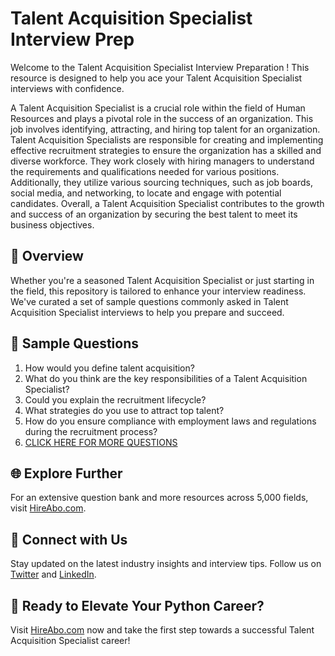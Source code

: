 # Talent Acquisition Specialist Interview Prep

Welcome to the Talent Acquisition Specialist Interview Preparation ! This resource is designed to help you ace your Talent Acquisition Specialist interviews with confidence.

A Talent Acquisition Specialist is a crucial role within the field of Human Resources and plays a pivotal role in the success of an organization. This job involves identifying, attracting, and hiring top talent for an organization. Talent Acquisition Specialists are responsible for creating and implementing effective recruitment strategies to ensure the organization has a skilled and diverse workforce. They work closely with hiring managers to understand the requirements and qualifications needed for various positions. Additionally, they utilize various sourcing techniques, such as job boards, social media, and networking, to locate and engage with potential candidates. Overall, a Talent Acquisition Specialist contributes to the growth and success of an organization by securing the best talent to meet its business objectives.

## 🚀 Overview

Whether you're a seasoned Talent Acquisition Specialist or just starting in the field, this repository is tailored to enhance your interview readiness. We've curated a set of sample questions commonly asked in Talent Acquisition Specialist interviews to help you prepare and succeed.

## 📝 Sample Questions

1. How would you define talent acquisition?
2. What do you think are the key responsibilities of a Talent Acquisition Specialist?
3. Could you explain the recruitment lifecycle?
4. What strategies do you use to attract top talent?
5. How do you ensure compliance with employment laws and regulations during the recruitment process?
6. [CLICK HERE FOR MORE QUESTIONS](https://hireabo.com/job/1_1_12/Talent%20Acquisition%20Specialist)

## 🌐 Explore Further

For an extensive question bank and more resources across 5,000 fields, visit [HireAbo.com](https://www.hireabo.com).

## 📱 Connect with Us

Stay updated on the latest industry insights and interview tips. Follow us on [Twitter](https://twitter.com/hireabo) and [LinkedIn](https://www.linkedin.com/in/hire-abo-3609972a8/).

## 🚀 Ready to Elevate Your Python Career?

Visit [HireAbo.com](https://www.hireabo.com) now and take the first step towards a successful Talent Acquisition Specialist career!